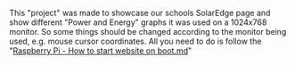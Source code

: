 This "project" was made to showcase our schools SolarEdge page and show different "Power and Energy" graphs it was used on a 1024x768 monitor.
So some things should be changed according to the monitor being used, e.g. mouse cursor coordinates.
All you need to do is follow the "[Raspberry Pi - How to start website on boot.md](https://github.com/Hamid3DATA/SolarEdge/blob/main/Raspberry%20Pi%20-%20How%20to%20start%20website%20on%20boot.md)"
